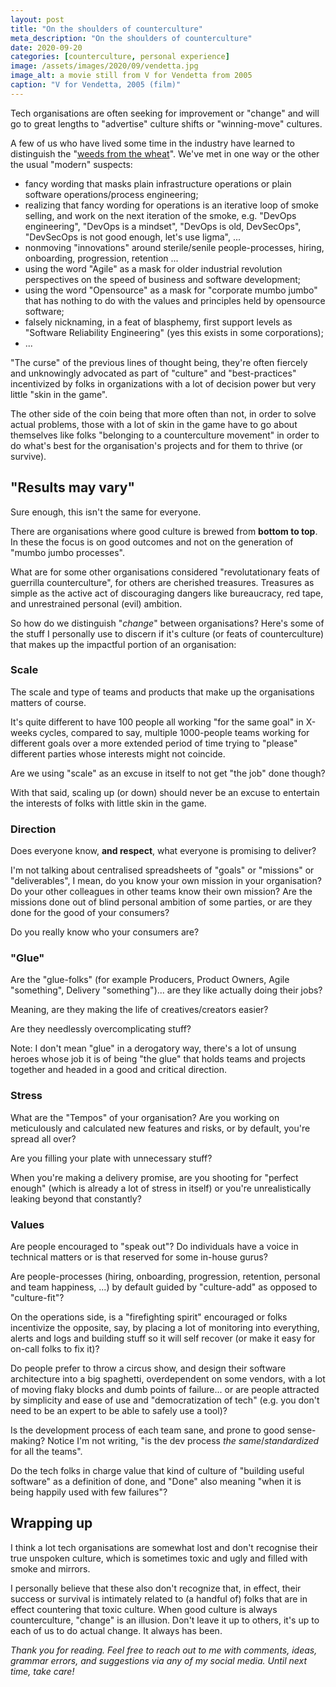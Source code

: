 ```yaml
---
layout: post
title: "On the shoulders of counterculture"
meta_description: "On the shoulders of counterculture"
date: 2020-09-20
categories: [counterculture, personal experience]
image: /assets/images/2020/09/vendetta.jpg
image_alt: a movie still from V for Vendetta from 2005
caption: "V for Vendetta, 2005 (film)"
---
```


Tech organisations are often seeking for improvement or "change" and will go to great lengths to "advertise" culture shifts or "winning-move" cultures.

A few of us who have lived some time in the industry  have learned to distinguish the "[weeds from the wheat](https://en.wikipedia.org/wiki/The_Parable_of_the_Weeds)". We've met in one way or the other the usual "modern" suspects: 
- fancy wording that masks plain infrastructure operations or plain software operations/process engineering;
- realizing that fancy wording for operations is an iterative loop of smoke selling, and work on the next iteration of the smoke, e.g. "DevOps engineering", "DevOps is a mindset", "DevOps is old, DevSecOps", "DevSecOps is not good enough, let's use ligma", ...
- nonmoving "innovations" around sterile/senile people-processes, hiring, onboarding, progression, retention ...
- using the word "Agile" as a mask for older industrial revolution perspectives on the speed of business and software development;
- using the word "Opensource" as a mask for "corporate mumbo jumbo" that has nothing to do with the values and principles held by opensource software;
- falsely nicknaming, in a feat of blasphemy, first support levels as "Software Reliability Engineering" (yes this exists in some corporations);
- ...

"The curse" of the previous lines of thought being, they're often fiercely and unknowingly advocated as part of "culture" and "best-practices" incentivized by folks in organizations with a lot of decision power but very little "skin in the game". 

The other side of the coin being that more often than not, in order to solve actual problems, those with a lot of skin in the game have to go about themselves like folks "belonging to a counterculture movement" in order to do what's best for the organisation's projects and for them to thrive (or survive).

## "Results may vary"

Sure enough, this isn't the same for everyone. 

There are organisations where good culture is brewed from __bottom to top__. In these the focus is on good outcomes and not on the generation of "mumbo jumbo processes".

What are for some other organisations considered "revolutationary feats of guerrilla counterculture", for others are cherished treasures. Treasures as simple as the active act of discouraging dangers like bureaucracy, red tape, and unrestrained personal (evil) ambition.

So how do we distinguish "_change_" between organisations? Here's some of the stuff I personally use to discern if it's culture (or feats of counterculture) that makes up the impactful portion of an organisation:

### Scale

The scale and type of teams and products that make up the organisations matters of course.

It's quite different to have 100 people all working "for the same goal" in X-weeks cycles, compared to say, multiple 1000-people teams working for different goals over a more extended period of time trying to "please" different parties whose interests might not coincide.

Are we using "scale" as an excuse in itself to not get "the job" done though?

With that said, scaling up (or down) should never be an excuse to entertain the interests of folks with little skin in the game.

### Direction

Does everyone know, __and respect__, what everyone is promising to deliver?

I'm not talking about centralised spreadsheets of "goals" or "missions" or "deliverables", I mean, do you know your own mission in your organisation? Do your other colleagues in other teams know their own mission? Are the missions done out of blind personal ambition of some parties, or are they done for the good of your consumers?

Do you really know who your consumers are?

### "Glue"

Are the "glue-folks" (for example Producers, Product Owners, Agile "something", Delivery "something")... are they like actually doing their jobs? 

Meaning, are they making the life of creatives/creators easier?

Are they needlessly overcomplicating stuff?

Note: I don't mean "glue" in a derogatory way, there's a lot of unsung heroes whose job it is of being "the glue" that holds teams and projects together and headed in a good and critical direction.

### Stress

What are the "Tempos" of your organisation? Are you working on meticulously and calculated new features and risks, or by default, you're spread all over? 

Are you filling your plate with unnecessary stuff?

When you're making a delivery promise, are you shooting for "perfect enough" (which is already a lot of stress in itself) or you're unrealistically leaking beyond that constantly?

### Values

Are people encouraged to "speak out"? Do individuals have a voice in technical matters or is that reserved for some in-house gurus?

Are people-processes (hiring, onboarding, progression, retention, personal and team happiness, ...) by default guided by "culture-add" as opposed to "culture-fit"?

On the operations side, is a "firefighting spirit" encouraged or folks incentivize the opposite, say, by placing a lot of monitoring into everything, alerts and logs and building stuff so it will self recover (or make it easy for on-call folks to fix it)?

Do people prefer to throw a circus show, and design their software architecture into a big spaghetti, overdependent on some vendors, with a lot of moving flaky blocks and dumb points of failure... or are people attracted by simplicity and ease of use and "democratization of tech" (e.g. you don't need to be an expert to be able to safely use a tool)?

Is the development process of each team sane, and prone to good sense-making? Notice I'm not writing, "is the dev process _the same_/_standardized_ for all the teams". 

Do the tech folks in charge value that kind of culture of "building useful software" as a definition of done, and "Done" also meaning "when it is being happily used with few failures"?

## Wrapping up

I think a lot tech organisations are somewhat lost and don't recognise their true unspoken culture, which is sometimes toxic and ugly and filled with smoke and mirrors. 

I personally believe that these also don't recognize that, in effect, their success or survival is intimately related to (a handful of) folks that are in effect countering that toxic culture. When good culture is always counterculture, "change" is an illusion. Don't leave it up to others, it's up to each of us to do actual change. It always has been.

_Thank you for reading. Feel free to reach out to me with comments, ideas, grammar errors, and suggestions via any of my social media. Until next time, take care!_
